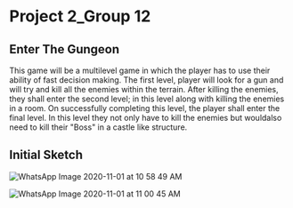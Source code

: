 # Project 2_Group 12

## Enter The Gungeon
This game will be a multilevel game in which the player has to use their ability of fast decision making. The first level, player will look for a gun and will try 
and kill all the enemies within the terrain. After killing the enemies, they shall enter the second level; in this level along with killing the enemies in a room. On successfully
completing this level, the player shall enter the final level. In this level they not only have to kill the enemies but wouldalso need to kill their "Boss" in a castle like 
structure.

## Initial Sketch
![WhatsApp Image 2020-11-01 at 10 58 49 AM](https://user-images.githubusercontent.com/56169161/97809294-a1e44900-1c31-11eb-998c-570caad85618.jpeg)

![WhatsApp Image 2020-11-01 at 11 00 45 AM](https://user-images.githubusercontent.com/56169161/97809302-add00b00-1c31-11eb-89a9-1e076def66e6.jpeg)
